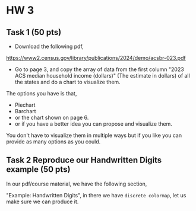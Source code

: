 # HW 3

## Task 1 (50 pts)

* Download the following pdf,

https://www2.census.gov/library/publications/2024/demo/acsbr-023.pdf

* Go to page 3, and copy the array of data from the first column "2023 ACS median household income (dollars)" (The estimate in dollars) of all the states and do a chart to visualize them.

The options you have is that,

* Piechart
* Barchart
* or the chart shown on page 6.
* or if you have a better idea you can propose and visualize them.

You don't have to visualize them in multiple ways but if you like you can provide as many options as you could.

## Task 2 Reproduce our Handwritten Digits example (50 pts)

In our pdf/course material, we have the following section, 

"Example: Handwritten Digits", in there we have `discrete colormap`, let us make sure we can produce it.